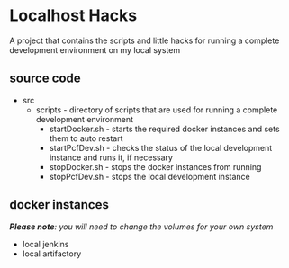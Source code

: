 # Localhost Hacks

A project that contains the scripts and little hacks for running a complete development environment on my local system

## source code

* src
    * scripts - directory of scripts that are used for running a complete development environment
        * startDocker.sh - starts the required docker instances and sets them to auto restart
        * startPcfDev.sh - checks the status of the local development instance and runs it, if necessary
        * stopDocker.sh - stops the docker instances from running
        * stopPcfDev.sh - stops the local development instance
               
## docker instances

_**Please note**: you will need to change the volumes for your own system_

* local jenkins
* local artifactory